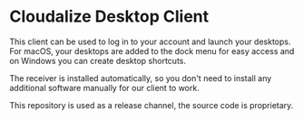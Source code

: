 # Cloudalize Desktop Client

This client can be used to log in to your account and launch your desktops. For macOS, your desktops are added to the dock menu for easy access and on Windows you can create desktop shortcuts.

The receiver is installed automatically, so you don't need to install any additional software manually for our client to work.

This repository is used as a release channel, the source code is proprietary.
